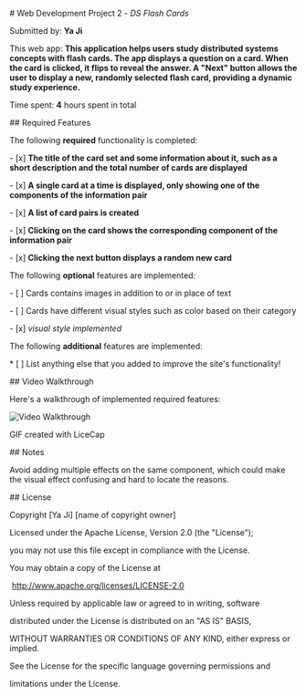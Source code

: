 \# Web Development Project 2 - *DS Flash Cards*



Submitted by: **Ya Ji**



This web app: **This application helps users study distributed systems concepts with flash cards. The app displays a question on a card. When the card is clicked, it flips to reveal the answer. A "Next" button allows the user to display a new, randomly selected flash card, providing a dynamic study experience.**



Time spent: **4** hours spent in total



\## Required Features



The following **required** functionality is completed:



\- [x] **The title of the card set and some information about it, such as a short description and the total number of cards are displayed**

\- [x] **A single card at a time is displayed, only showing one of the components of the information pair**

\- [x] **A list of card pairs is created**

\- [x] **Clicking on the card shows the corresponding component of the information pair**

\- [x] **Clicking the next button displays a random new card**



The following **optional** features are implemented:



\- [ ] Cards contains images in addition to or in place of text

\- [ ] Cards have different visual styles such as color based on their category

 \- [x] *visual style implemented*



The following **additional** features are implemented:



\* [ ] List anything else that you added to improve the site's functionality!



\## Video Walkthrough



Here's a walkthrough of implemented required features:



<img src='http://i.imgur.com/link/to/your/gif/file.gif' title='Video Walkthrough' width='' alt='Video Walkthrough' />



<!-- Replace this with whatever GIF tool you used! -->

GIF created with LiceCap



\## Notes



Avoid adding multiple effects on the same component, which could make the visual effect confusing and hard to locate the reasons. 



\## License



  Copyright [Ya Ji] [name of copyright owner]



  Licensed under the Apache License, Version 2.0 (the "License");

  you may not use this file except in compliance with the License.

  You may obtain a copy of the License at



​    http://www.apache.org/licenses/LICENSE-2.0



  Unless required by applicable law or agreed to in writing, software

  distributed under the License is distributed on an "AS IS" BASIS,

  WITHOUT WARRANTIES OR CONDITIONS OF ANY KIND, either express or implied.

  See the License for the specific language governing permissions and

  limitations under the License.